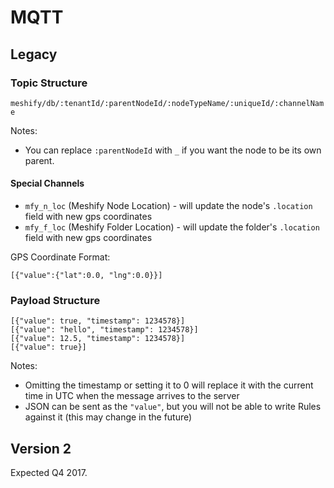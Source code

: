 # MQTT

## Legacy

### Topic Structure

`meshify/db/:tenantId/:parentNodeId/:nodeTypeName/:uniqueId/:channelName`

Notes:

- You can replace `:parentNodeId` with `_` if you want the node to be its own parent.

#### Special Channels

- `mfy_n_loc` (Meshify Node Location) - will update the node's `.location` field with new gps coordinates 
- `mfy_f_loc` (Meshify Folder Location) - will update the folder's `.location` field with new gps coordinates

GPS Coordinate Format:

```
[{"value":{"lat":0.0, "lng":0.0}}]
```

### Payload Structure

```
[{"value": true, "timestamp": 1234578}]
[{"value": "hello", "timestamp": 1234578}]
[{"value": 12.5, "timestamp": 1234578}]
[{"value": true}]
```

Notes:

- Omitting the timestamp or setting it to 0 will replace it with the current time in UTC when the message arrives to the server
- JSON can be sent as the `"value"`, but you will not be able to write Rules against it (this may change in the future)

## Version 2

Expected Q4 2017.
